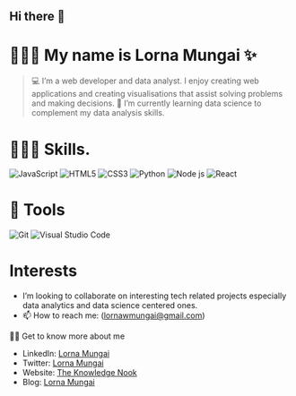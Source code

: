 
## Hi there 👋

# 👩🏽‍💻 My name is Lorna Mungai ✨
> 💻 I’m a web developer and data analyst. I enjoy creating web applications and creating visualisations that assist solving problems and making decisions.
> 🌱 I’m currently learning data science to complement my data analysis skills.


# 👩🏽‍💻 Skills.
![JavaScript](https://img.shields.io/badge/javascript-%23323330.svg?style=for-the-badge&logo=javascript&logoColor=%23F7DF1E)
![HTML5](https://img.shields.io/badge/html5-%23E34F26.svg?style=for-the-badge&logo=html5&logoColor=white)
![CSS3](https://img.shields.io/badge/css3-%231572B6.svg?style=for-the-badge&logo=css3&logoColor=white)
![Python](https://img.shields.io/badge/python-3670A0?style=for-the-badge&logo=python&logoColor=ffdd54)
![Node js](https://nodejs.org/static/images/logo.svg)
![React](https://img.shields.io/badge/react-%23000.svg?style=for-the-badge&logo=react&logoColor=blue)


# 🔧 Tools
![Git](https://img.shields.io/badge/git-%23F05033.svg?style=for-the-badge&logo=git&logoColor=white)
![Visual Studio Code](https://img.shields.io/badge/Visual%20Studio%20Code-0078d7.svg?style=for-the-badge&logo=visual-studio-code&logoColor=white)


# Interests
- I’m looking to collaborate on interesting tech related projects especially data analytics and data science centered ones.
- 📫 How to reach me: (lornawmungai@gmail.com)

👨‍🏫 Get to know more about me
- LinkedIn: [Lorna Mungai](https://www.linkedin.com/in/lorna-wairimu-mungai/)
- Twitter: [Lorna Mungai](https://twitter.com/Lornzyy)
- Website: [The Knowledge Nook](https://lonzmungai.wixsite.com/knowledge-manager-s)
- Blog: [Lorna Mungai](https://medium.com/@lonzmungai)



<!---
Lornzyy/Lornzyy is a ✨ special ✨ repository because its `README.md` (this file) appears on your GitHub profile.
You can click the Preview link to take a look at your changes.
--->
